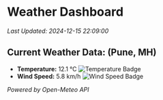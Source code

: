 
# Weather Dashboard

_Last Updated: 2024-12-15 22:09:00_

## Current Weather Data: (Pune, MH)
- **Temperature:** 12.1 °C ![Temperature Badge](https://img.shields.io/badge/Temperature-Low%20Temp-blue)
- **Wind Speed:** 5.8 km/h ![Wind Speed Badge](https://img.shields.io/badge/Wind%20Speed-Low%20Wind-blue)

*Powered by Open-Meteo API*
